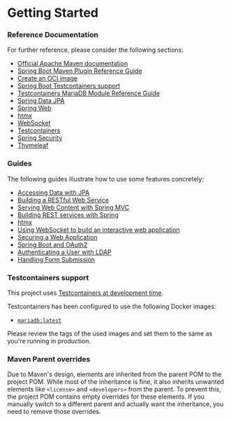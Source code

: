 # Getting Started

### Reference Documentation
For further reference, please consider the following sections:

* [Official Apache Maven documentation](https://maven.apache.org/guides/index.html)
* [Spring Boot Maven Plugin Reference Guide](https://docs.spring.io/spring-boot/3.4.3/maven-plugin)
* [Create an OCI image](https://docs.spring.io/spring-boot/3.4.3/maven-plugin/build-image.html)
* [Spring Boot Testcontainers support](https://docs.spring.io/spring-boot/3.4.3/reference/testing/testcontainers.html#testing.testcontainers)
* [Testcontainers MariaDB Module Reference Guide](https://java.testcontainers.org/modules/databases/mariadb/)
* [Spring Data JPA](https://docs.spring.io/spring-boot/3.4.3/reference/data/sql.html#data.sql.jpa-and-spring-data)
* [Spring Web](https://docs.spring.io/spring-boot/3.4.3/reference/web/servlet.html)
* [htmx](https://github.com/wimdeblauwe/htmx-spring-boot)
* [WebSocket](https://docs.spring.io/spring-boot/3.4.3/reference/messaging/websockets.html)
* [Testcontainers](https://java.testcontainers.org/)
* [Spring Security](https://docs.spring.io/spring-boot/3.4.3/reference/web/spring-security.html)
* [Thymeleaf](https://docs.spring.io/spring-boot/3.4.3/reference/web/servlet.html#web.servlet.spring-mvc.template-engines)

### Guides
The following guides illustrate how to use some features concretely:

* [Accessing Data with JPA](https://spring.io/guides/gs/accessing-data-jpa/)
* [Building a RESTful Web Service](https://spring.io/guides/gs/rest-service/)
* [Serving Web Content with Spring MVC](https://spring.io/guides/gs/serving-web-content/)
* [Building REST services with Spring](https://spring.io/guides/tutorials/rest/)
* [htmx](https://www.youtube.com/watch?v=j-rfPoXe5aE)
* [Using WebSocket to build an interactive web application](https://spring.io/guides/gs/messaging-stomp-websocket/)
* [Securing a Web Application](https://spring.io/guides/gs/securing-web/)
* [Spring Boot and OAuth2](https://spring.io/guides/tutorials/spring-boot-oauth2/)
* [Authenticating a User with LDAP](https://spring.io/guides/gs/authenticating-ldap/)
* [Handling Form Submission](https://spring.io/guides/gs/handling-form-submission/)

### Testcontainers support

This project uses [Testcontainers at development time](https://docs.spring.io/spring-boot/3.4.3/reference/features/dev-services.html#features.dev-services.testcontainers).

Testcontainers has been configured to use the following Docker images:

* [`mariadb:latest`](https://hub.docker.com/_/mariadb)

Please review the tags of the used images and set them to the same as you're running in production.

### Maven Parent overrides

Due to Maven's design, elements are inherited from the parent POM to the project POM.
While most of the inheritance is fine, it also inherits unwanted elements like `<license>` and `<developers>` from the parent.
To prevent this, the project POM contains empty overrides for these elements.
If you manually switch to a different parent and actually want the inheritance, you need to remove those overrides.

